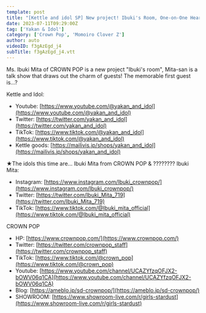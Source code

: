 ```yaml
---
template: post
title: "[Kettle and idol SP] New project! Ibuki's Room, One-on-One Heart-pounding Conversation"
date: 2023-07-11T09:29:00Z
tag: ['Yakan & Idol']
category: ['Crown Pop', 'Momoiro Clover Z']
author: auto 
videoID: f3gAzEgd_j4
subTitle: f3gAzEgd_j4.vtt
---
```

Ms. Ibuki Mita of CROWN POP is a new project "Ibuki's room", Mita-san is a talk show that draws out the charm of guests! The memorable first guest is...?

Kettle and Idol:

- Youtube: [https://www.youtube.com/@yakan_and_idol](https://www.youtube.com/@yakan_and_idol)
- Twitter: [https://twitter.com/yakan_and_idol](https://twitter.com/yakan_and_idol)
- TikTok: [https://www.tiktok.com/@yakan_and_idol](https://www.tiktok.com/@yakan_and_idol)
- Kettle goods: [https://mailivis.jp/shops/yakan_and_idol](https://mailivis.jp/shops/yakan_and_idol)

★The idols this time are... Ibuki Mita from CROWN POP & ????????
Ibuki Mita:

- Instagram: [https://www.instagram.com/Ibuki_crownpop/](https://www.instagram.com/Ibuki_crownpop/)
- Twitter: [https://twitter.com/Ibuki_Mita_719](https://twitter.com/Ibuki_Mita_719)
- TikTok: [https://www.tiktok.com/@Ibuki_mita_official](https://www.tiktok.com/@Ibuki_mita_official)

CROWN POP

- HP: [https://www.crownpop.com/](https://www.crownpop.com/)
- Twitter: [https://twitter.com/crownpop_staff](https://twitter.com/crownpop_staff)
- TikTok: [https://www.tiktok.com/@crown_pop](https://www.tiktok.com/@crown_pop)
- Youtube: [https://www.youtube.com/channel/UCAZYfzqOFJX2-bOWV06q1CA](https://www.youtube.com/channel/UCAZYfzqOFJX2-bOWV06q1CA)
- Blog: [https://ameblo.jp/sd-crownpop/](https://ameblo.jp/sd-crownpop/)
- SHOWROOM: [https://www.showroom-live.com/r/girls-stardust](https://www.showroom-live.com/r/girls-stardust)
